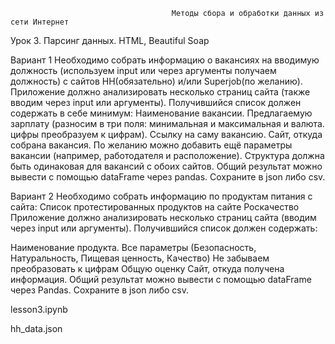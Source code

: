                                         Методы сбора и обработки данных из сети Интернет
                                        
Урок 3. Парсинг данных. HTML, Beautiful Soap

Вариант 1
Необходимо собрать информацию о вакансиях на вводимую должность (используем input или через аргументы получаем должность) с сайтов HH(обязательно) и/или Superjob(по желанию). Приложение должно анализировать несколько страниц сайта (также вводим через input или аргументы). Получившийся список должен содержать в себе минимум:
Наименование вакансии.
Предлагаемую зарплату (разносим в три поля: минимальная и максимальная и валюта. цифры преобразуем к цифрам).
Ссылку на саму вакансию.
Сайт, откуда собрана вакансия.
По желанию можно добавить ещё параметры вакансии (например, работодателя и расположение). Структура должна быть одинаковая для вакансий с обоих сайтов. Общий результат можно вывести с помощью dataFrame через pandas. Сохраните в json либо csv.

Вариант 2
Необходимо собрать информацию по продуктам питания с сайта: Список протестированных продуктов на сайте Роскачество Приложение должно анализировать несколько страниц сайта (вводим через input или аргументы).
Получившийся список должен содержать:

Наименование продукта.
Все параметры (Безопасность, Натуральность, Пищевая ценность, Качество) Не забываем преобразовать к цифрам
Общую оценку
Сайт, откуда получена информация.
Общий результат можно вывести с помощью dataFrame через Pandas. Сохраните в json либо csv.

lesson3.ipynb

hh_data.json
                                  
